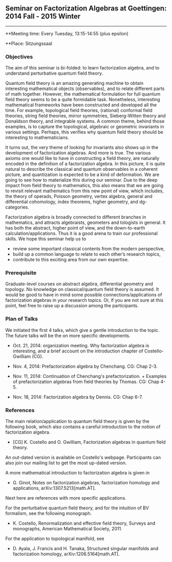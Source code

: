 ## Seminar on Factorization Algebras at Goettingen: 2014 Fall - 2015 Winter ##
***


**Meeting time: Every Tuesday, 13:15-14:55 (plus epsilon)

**Place: Sitzungssaal

### Objectives ###

The aim of this seminar is bi-folded: to learn factorization algebra, and to understand perturbative quantum field theory. 

Quantum field theory is an amazing generating machine to obtain interesting mathematical objects (observables), and to relate different parts of math together. However, the mathematical formulation for full quantum field theory seems to be a quite formidable task. Nonetheless, interesting mathematical frameworks have been constructed and developed all the time. For example, topological field theories, (rational) conformal field theories, string field theories, mirror symmetries, Sieberg-Witten theory and Donaldson theory, and integrable systems. A common theme, behind those examples, is to capture the topological, algebraic or geometric invariants in various settings. Perhaps, this verifies why quantum field theory should be interesting to mathematicians.

It turns out, the very theme of looking for invariants also shows up in the development of factorization algebras. And more is true. The various axioms one would like to have in constructing a field theory, are naturally encoded in the definition of a factorization algebra. In this picture, it is quite natural to describe the classical and quantum observables in a coherent picture, and quantization is expected to be a kind of deformation. We are going to see how to materialize this during our seminar. Due to the deep impact from field theory to mathematics, this also means that we are going to revisit relevant mathematics from this new point of view, which includes, the theory of operads, Poisson geometry, vertex algebra, general and differential cohomology, index theorems, higher geometry, and dg-categories. 

Factorization algebra is broadly connected to different branches in mathematics, and attracts algebraists, geometers and tologists in general. It has both the abstract, higher point of view, and the down-to-earth calculation/applications. Thus it is a good arena to train our professional skills. We hope this seminar help us to

* review some important classical contents from the modern perspective,
* build up a common language to relate to each other’s research topics,
* contribute to this exciting area from our own expertise.

### Prerequisite ###

Graduate-level courses on abstract algebra, differential geometry and topology. No knowledge on classical/quantum field theory is assumed. It would be good to have in mind some possible connections/applications of factorization algebras in your research topics. Or, if you are not sure at this point, feel free to raise up a discussion among the participants.

### Plan of Talks ###

We initiated the first 4 talks, which give a gentle introduction to the topic. The future talks will be the on more specific developments. 

* Oct. 21, 2014: organization meeting. Why factorization algebra is interesting, and a brief account on the introduction chapter of Costello-Gwilliam (CG).

* Nov. 4, 2014: Prefactorization algebra by Chenchang. CG: Chap 2-3.

* Nov. 11, 2014: Continuation of Chenchang's prefactorization. + Examples of prefactorization algebras from field theories by Thomas. CG: Chap 4-5.

* Nov. 18, 2014: Factorization algebra by Dennis. CG: Chap 6-7.



### References ###

The main relation/application to quantum field theory is given by the following book, which also contains a careful introduction to the notion of factorization algebra.

* [CG] K. Costello and O. Gwilliam, Factorization algebras in quantum field theory. 

An out-dated version is available on Costello's webpage. Participants can also join our mailing list to get the most up-dated version.

A more mathematical introduction to factorization algebra is given in 

* G. Ginot, Notes on factorization algebras, factorization homology and applications, arXiv:1307.5213[math.AT].

Next here are references with more specific applications.

For the perturbative quantum field theory, and for the intuition of BV formalism, see the following monograph.

* K. Costello, Renormalization and effective field theory, Surveys and monographs, American Mathematical Society, 2011.

For the application to topological manifold, see

* D. Ayala, J. Francis and H. Tanaka, Structured singular manifolds and factorization homology, arXiv:1206.5164[math.AT].
